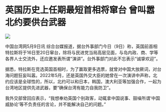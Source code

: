 # 英国历史上任期最短首相将窜台 曾叫嚣北约要供台武器

![](https://inews.gtimg.com/newsapp_bt/0/15791917890/1000)

中国台湾网5月9日讯
综合台媒报道，据台外事部门今日（9日）称，英国前首相特拉斯将于16日至20日窜台，除将与民进党当局高层见面，与岛内政、商、学等各界人士交流外，还应邀发表所谓“演讲”。台外事部门对此不忘表示“诚挚欢迎”。

据悉，特拉斯在竞选英国首相时，为了赢取更多选票，就曾对中国大放厥词，对台海问题狂妄叫嚣。2022年5月，还是英国外交大臣的她曾在一次演讲中声称，北约应该是全球性的，所以，北约可以和日本，韩国，澳大利亚等加强合作，一起为台湾地区提供先进武器，要“确保台湾有能力自我防卫”。

我外交部曾回应表示，“我想奉劝英国个别政客，动辄拿中国说事、鼓噪所谓‘中国威胁论’等不负责任的言论，并不能解决自己的问题。”

